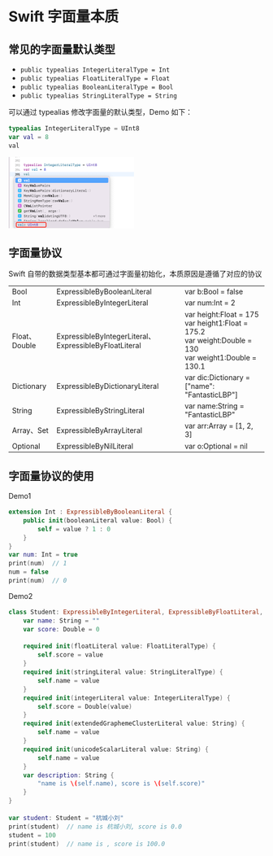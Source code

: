# Swift 字面量本质

## 常见的字面量默认类型

- `public typealias IntegerLiteralType = Int`
- `public typealias FloatLiteralType = Float`
- `public typealias BooleanLiteralType = Bool`
- `public typealias StringLiteralType = String`

可以通过 typealias 修改字面量的默认类型，Demo 如下：

```swift
typealias IntegerLiteralType = UInt8
var val = 8
val
```

<img src="https://github.com/FantasticLBP/knowledge-kit/raw/master/assets/SwiftChangeLiteral.png" style="zoom:25%">



## 字面量协议

Swift 自带的数据类型基本都可通过字面量初始化，本质原因是遵循了对应的协议

|               |                                                        |                                                              |
| ------------- | ------------------------------------------------------ | ------------------------------------------------------------ |
| Bool          | ExpressibleByBooleanLiteral                            | var b:Bool = false                                           |
| Int           | ExpressibleByIntegerLiteral                            | var num:Int = 2                                              |
| Float、Double | ExpressibleByIntegerLiteral、ExpressibleByFloatLiteral | var height:Float = 175  <br>var height1:Float = 175.2 <br>var weight:Double = 130 <br>var weight1:Double = 130.1 |
| Dictionary    | ExpressibleByDictionaryLiteral                         | var dic:Dictionary = ["name": "FantasticLBP"]                |
| String        | ExpressibleByStringLiteral                             | var name:String = "FantasticLBP"                             |
| Array、Set    | ExpressibleByArrayLiteral                              | var arr:Array = [1, 2, 3]                                    |
| Optional      | ExpressibleByNilLiteral                                | var o:Optional<Int> = nil                                    |



## 字面量协议的使用

Demo1

```swift
extension Int : ExpressibleByBooleanLiteral {
    public init(booleanLiteral value: Bool) {
        self = value ? 1 : 0
    }
}
var num: Int = true
print(num)	// 1
num = false
print(num)	// 0
```

Demo2

```swift
class Student: ExpressibleByIntegerLiteral, ExpressibleByFloatLiteral, ExpressibleByStringLiteral, CustomStringConvertible {
    var name: String = ""
    var score: Double = 0
    
    required init(floatLiteral value: FloatLiteralType) {
        self.score = value
    }
    required init(stringLiteral value: StringLiteralType) {
        self.name = value
    }
    required init(integerLiteral value: IntegerLiteralType) {
        self.score = Double(value)
    }
    required init(extendedGraphemeClusterLiteral value: String) {
        self.name = value
    }
    required init(unicodeScalarLiteral value: String) {
        self.name = value
    }
    var description: String {
        "name is \(self.name), score is \(self.score)"
    }
}

var student: Student = "杭城小刘"
print(student)	// name is 杭城小刘, score is 0.0
student = 100
print(student)  // name is , score is 100.0
```

